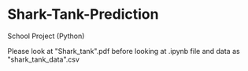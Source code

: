 # Shark-Tank-Prediction

School Project (Python)

Please look at "Shark_tank".pdf before looking at .ipynb file and data as "shark_tank_data".csv
